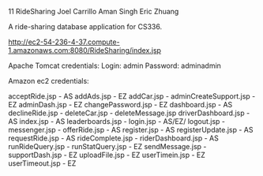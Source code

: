 11 RideSharing
Joel Carrillo
Aman Singh
Eric Zhuang

A ride-sharing database application for CS336.

http://ec2-54-236-4-37.compute-1.amazonaws.com:8080/RideSharing/index.jsp

Apache Tomcat credentials:
Login: admin
Password: adminadmin

Amazon ec2 credentials: 


acceptRide.jsp - AS
addAds.jsp - EZ
addCar.jsp - 
adminCreateSupport.jsp - EZ
adminDash.jsp - EZ
changePassword.jsp - EZ
dashboard.jsp - AS
declineRide.jsp - 
deleteCar.jsp - 
deleteMessage.jsp
driverDashboard.jsp - AS
index.jsp - AS
leaderboards.jsp - 
login.jsp - AS/EZ/
logout.jsp - 
messenger.jsp - 
offerRide.jsp - AS
register.jsp - AS
registerUpdate.jsp - AS
requestRide.jsp - AS
rideComplete.jsp - 
riderDashboard.jsp - AS
runRideQuery.jsp - 
runStatQuery.jsp - EZ
sendMessage.jsp - 
supportDash.jsp - EZ
uploadFile.jsp - EZ
userTimein.jsp - EZ
userTimeout.jsp - EZ

